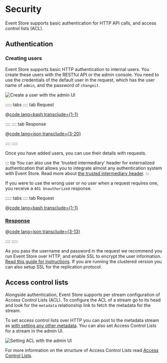 # Security

Event Store supports basic authentication for HTTP API calls, and access control lists (ACL).

## Authentication

### Creating users

Event Store supports basic HTTP authentication to internal users. You create these users with the RESTful API or the admin console. You need to use the credentials of the default user in the request, which has the user name of `admin`, and the password of `changeit`.

![Create a user with the admin UI](/v5/images/http-api-create-user.png)

::::: tabs
:::: tab Request

@[code lang=bash transclude={1-1}](@/docs/v5/code-examples/http-api/new-user.sh)

::::
:::: tab Response

@[code lang=json transclude={3-20}](@/docs/v5/code-examples/http-api/new-user.sh)

::::
:::::

Once you have added users, you can use their details with requests.

::: tip
You can also use the 'trusted intermediary' header for externalized authentication that allows you to integrate almost any authentication system with Event Store. Read more about [the trusted intermediary header](optional-http-headers/trusted-intermediary.md).
:::

If you were to use the wrong user or no user when a request requires one, you receive a `401 Unauthorized` response.

::::: tabs
:::: tab Request

@[code lang=bash transclude={1-1}](@/docs/v5/code-examples/http-api/incorrect-user.sh)

### [Response](#tab/tabid-4)

@[code lang=json transclude={3-13}](@/docs/v5/code-examples/http-api/incorrect-user.sh)

::::
:::::

As you pass the username and password in the request we recommend you run Event Store over HTTP, and enable SSL to encrypt the user information. [Read this guide for instructions](/v5/server/setting-up-ssl.md). If you are running the clustered version you can also setup SSL for the replication protocol.

<!-- TODO: Does this need further explanation? Any more details anywhere? -->

## Access control lists

Alongside authentication, Event Store supports per stream configuration of Access Control Lists (ACL). To configure the ACL of a stream go to its head and look for the `metadata` relationship link to fetch the metadata for the stream.

To set access control lists over HTTP you can post to the metadata stream as [with setting any other metadata](/v5/http-api/stream-metadata.md). You can also set Access Control Lists for a stream in the admin UI.

![Setting ACL with the admin UI](/v5/images/http-api-create-user.png)

For more information on the structure of Access Control Lists read [Access Control Lists](/v5/server/users-and-access-control-lists.md).

<!-- TODO: Merge ACL here? -->